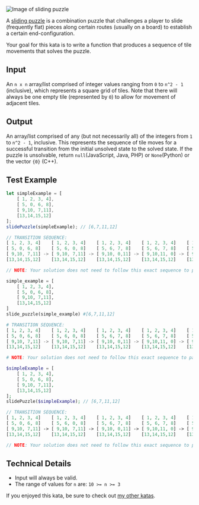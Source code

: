![Image of sliding puzzle](https://i.imgur.com/AUVWFOn.png)

A [sliding puzzle](https://en.wikipedia.org/wiki/Sliding_puzzle) is a combination puzzle that challenges a player to slide (frequently flat) pieces along certain routes (usually on a board) to establish a certain end-configuration.

Your goal for this kata is to write a function that produces a sequence of tile movements that solves the puzzle.

## Input
An `n x n` array/list comprised of integer values ranging from `0` to `n^2 - 1` (inclusive), which represents a square grid of tiles. Note that there will always be one empty tile (represented by `0`) to allow for movement of adjacent tiles.

## Output
An array/list comprised of any (but not necessarily all) of the integers from `1` to `n^2 - 1`,  inclusive. This represents the sequence of tile moves for a successful transition from the initial unsolved state to the solved state. If the puzzle is unsolvable, return `null`(JavaScript, Java, PHP) or `None`(Python) or the vector `{0}` (C++).

## Test Example
```javascript
let simpleExample = [
	[ 1, 2, 3, 4],
	[ 5, 0, 6, 8],
	[ 9,10, 7,11],
	[13,14,15,12]
];
slidePuzzle(simpleExample); // [6,7,11,12]

// TRANSITION SEQUENCE:
[ 1, 2, 3, 4]    [ 1, 2, 3, 4]    [ 1, 2, 3, 4]    [ 1, 2, 3, 4]    [ 1, 2, 3, 4]
[ 5, 0, 6, 8]    [ 5, 6, 0, 8]    [ 5, 6, 7, 8]    [ 5, 6, 7, 8]    [ 5, 6, 7, 8]
[ 9,10, 7,11] -> [ 9,10, 7,11] -> [ 9,10, 0,11] -> [ 9,10,11, 0] -> [ 9,10,11,12]
[13,14,15,12]    [13,14,15,12]    [13,14,15,12]    [13,14,15,12]    [13,14,15, 0]

// NOTE: Your solution does not need to follow this exact sequence to pass
```
```python
simple_example = [
	[ 1, 2, 3, 4],
	[ 5, 0, 6, 8],
	[ 9,10, 7,11],
	[13,14,15,12]
]
slide_puzzle(simple_example) #[6,7,11,12]

# TRANSITION SEQUENCE:
[ 1, 2, 3, 4]    [ 1, 2, 3, 4]    [ 1, 2, 3, 4]    [ 1, 2, 3, 4]    [ 1, 2, 3, 4]
[ 5, 0, 6, 8]    [ 5, 6, 0, 8]    [ 5, 6, 7, 8]    [ 5, 6, 7, 8]    [ 5, 6, 7, 8]
[ 9,10, 7,11] -> [ 9,10, 7,11] -> [ 9,10, 0,11] -> [ 9,10,11, 0] -> [ 9,10,11,12]
[13,14,15,12]    [13,14,15,12]    [13,14,15,12]    [13,14,15,12]    [13,14,15, 0]

# NOTE: Your solution does not need to follow this exact sequence to pass
```
```php
$simpleExample = [
	[ 1, 2, 3, 4],
	[ 5, 0, 6, 8],
	[ 9,10, 7,11],
	[13,14,15,12]
];
slidePuzzle($simpleExample); // [6,7,11,12]

// TRANSITION SEQUENCE:
[ 1, 2, 3, 4]    [ 1, 2, 3, 4]    [ 1, 2, 3, 4]    [ 1, 2, 3, 4]    [ 1, 2, 3, 4]
[ 5, 0, 6, 8]    [ 5, 6, 0, 8]    [ 5, 6, 7, 8]    [ 5, 6, 7, 8]    [ 5, 6, 7, 8]
[ 9,10, 7,11] -> [ 9,10, 7,11] -> [ 9,10, 0,11] -> [ 9,10,11, 0] -> [ 9,10,11,12]
[13,14,15,12]    [13,14,15,12]    [13,14,15,12]    [13,14,15,12]    [13,14,15, 0]

// NOTE: Your solution does not need to follow this exact sequence to pass
```

## Technical Details
- Input will always be valid.
- The range of values for `n` are: `10 >= n >= 3`

If you enjoyed this kata, be sure to check out [my other katas](https://www.codewars.com/users/docgunthrop/authored).
